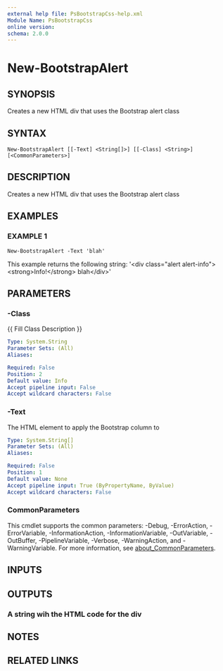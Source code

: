 ```yaml
---
external help file: PsBootstrapCss-help.xml
Module Name: PsBootstrapCss
online version:
schema: 2.0.0
---
```


# New-BootstrapAlert

## SYNOPSIS
Creates a new HTML div that uses the Bootstrap alert class

## SYNTAX

```
New-BootstrapAlert [[-Text] <String[]>] [[-Class] <String>] [<CommonParameters>]
```

## DESCRIPTION
Creates a new HTML div that uses the Bootstrap alert class

## EXAMPLES

### EXAMPLE 1
```
New-BootstrapAlert -Text 'blah'
```

This example returns the following string:
'\<div class="alert alert-info"\>\<strong\>Info!\</strong\> blah\</div\>'

## PARAMETERS

### -Class
{{ Fill Class Description }}

```yaml
Type: System.String
Parameter Sets: (All)
Aliases:

Required: False
Position: 2
Default value: Info
Accept pipeline input: False
Accept wildcard characters: False
```

### -Text
The HTML element to apply the Bootstrap column to

```yaml
Type: System.String[]
Parameter Sets: (All)
Aliases:

Required: False
Position: 1
Default value: None
Accept pipeline input: True (ByPropertyName, ByValue)
Accept wildcard characters: False
```

### CommonParameters
This cmdlet supports the common parameters: -Debug, -ErrorAction, -ErrorVariable, -InformationAction, -InformationVariable, -OutVariable, -OutBuffer, -PipelineVariable, -Verbose, -WarningAction, and -WarningVariable. For more information, see [about_CommonParameters](http://go.microsoft.com/fwlink/?LinkID=113216).

## INPUTS

## OUTPUTS

### A string wih the HTML code for the div
## NOTES

## RELATED LINKS
